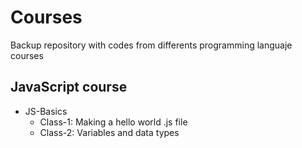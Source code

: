 # Courses

Backup repository with codes from differents programming languaje courses

## JavaScript course

* JS-Basics
  * Class-1: Making a hello world .js file
  * Class-2: Variables and data types
